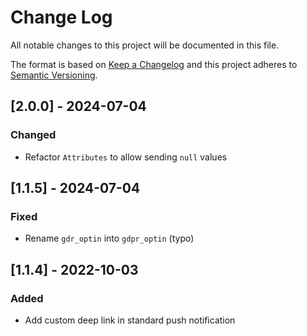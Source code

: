 
# Change Log
All notable changes to this project will be documented in this file.

The format is based on [Keep a Changelog](http://keepachangelog.com/)
and this project adheres to [Semantic Versioning](http://semver.org/).

## [2.0.0] - 2024-07-04

### Changed
- Refactor `Attributes` to allow sending `null` values

## [1.1.5] - 2024-07-04

### Fixed
- Rename `gdr_optin` into `gdpr_optin` (typo)

## [1.1.4] - 2022-10-03

### Added
- Add custom deep link in standard push notification
